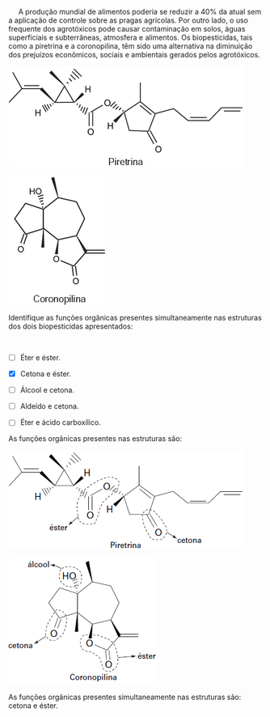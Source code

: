 

     A produção mundial de alimentos poderia se reduzir a 40% da atual sem a aplicação de controle sobre as pragas agrícolas. Por outro lado, o uso frequente dos agrotóxicos pode causar contaminação em solos, águas superficiais e subterrâneas, atmosfera e alimentos. Os biopesticidas, tais como a piretrina e a coronopilina, têm sido uma alternativa na diminuição dos prejuízos econômicos, sociais e ambientais gerados pelos agrotóxicos.

![](4a0b7064-cf4c-c896-0a42-7efd95ce2932.png)

![](05d18180-2f68-c9cb-d6d2-5fb52158906c.png)

Identifique as funções orgânicas presentes simultaneamente nas estruturas dos dois biopesticidas apresentados:

 



- [ ] Éter e éster.
- [x] Cetona e éster.
- [ ] Álcool e cetona.
- [ ] Aldeído e cetona.
- [ ] Éter e ácido carboxílico.


As funções orgânicas presentes nas estruturas são:

![](79b03d85-71db-a886-6080-6850c07de6f3.png)

![](a8c90e15-41a7-97bb-0dbf-7e41081e68b5.png)

As funções orgânicas presentes simultaneamente nas estruturas são: cetona e éster.
